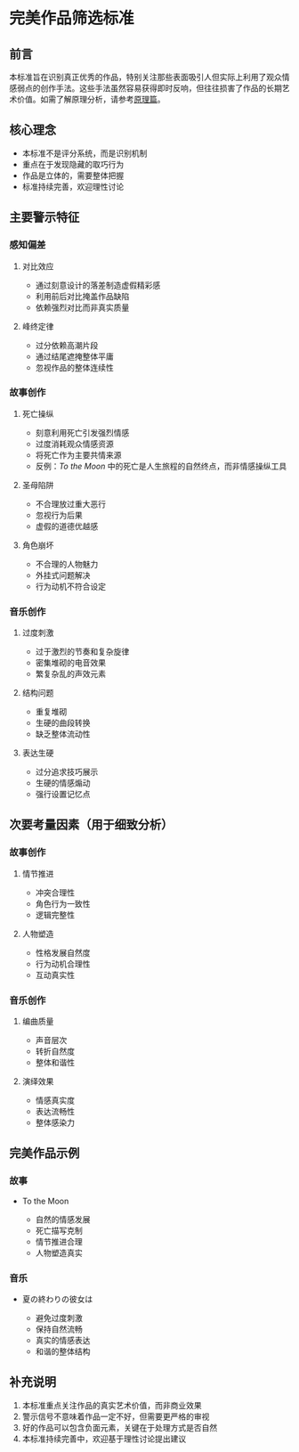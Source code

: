 # 完美作品筛选标准

## 前言

本标准旨在识别真正优秀的作品，特别关注那些表面吸引人但实际上利用了观众情感弱点的创作手法。这些手法虽然容易获得即时反响，但往往损害了作品的长期艺术价值。如需了解原理分析，请参考[原理篇](criteria-theory.md)。

## 核心理念

- 本标准不是评分系统，而是识别机制
- 重点在于发现隐藏的取巧行为
- 作品是立体的，需要整体把握
- 标准持续完善，欢迎理性讨论

## 主要警示特征

### 感知偏差

1. 对比效应

   - 通过刻意设计的落差制造虚假精彩感
   - 利用前后对比掩盖作品缺陷
   - 依赖强烈对比而非真实质量

2. 峰终定律

   - 过分依赖高潮片段
   - 通过结尾遮掩整体平庸
   - 忽视作品的整体连续性

### 故事创作

1. 死亡操纵

   - 刻意利用死亡引发强烈情感
   - 过度消耗观众情感资源
   - 将死亡作为主要共情来源
   - 反例：_To the Moon_ 中的死亡是人生旅程的自然终点，而非情感操纵工具

2. 圣母陷阱

   - 不合理放过重大恶行
   - 忽视行为后果
   - 虚假的道德优越感

3. 角色崩坏

   - 不合理的人物魅力
   - 外挂式问题解决
   - 行为动机不符合设定

### 音乐创作

1. 过度刺激

   - 过于激烈的节奏和复杂旋律
   - 密集堆砌的电音效果
   - 繁复杂乱的声效元素

2. 结构问题

   - 重复堆砌
   - 生硬的曲段转换
   - 缺乏整体流动性

3. 表达生硬

   - 过分追求技巧展示
   - 生硬的情感煽动
   - 强行设置记忆点

## 次要考量因素（用于细致分析）

### 故事创作

1. 情节推进

   - 冲突合理性
   - 角色行为一致性
   - 逻辑完整性

2. 人物塑造

   - 性格发展自然度
   - 行为动机合理性
   - 互动真实性

### 音乐创作

1. 编曲质量

   - 声音层次
   - 转折自然度
   - 整体和谐性

2. 演绎效果

   - 情感真实度
   - 表达流畅性
   - 整体感染力

## 完美作品示例

### 故事

- To the Moon

  - 自然的情感发展
  - 死亡描写克制
  - 情节推进合理
  - 人物塑造真实

### 音乐

- 夏の終わりの彼女は

  - 避免过度刺激
  - 保持自然流畅
  - 真实的情感表达
  - 和谐的整体结构

## 补充说明

1. 本标准重点关注作品的真实艺术价值，而非商业效果
2. 警示信号不意味着作品一定不好，但需要更严格的审视
3. 好的作品可以包含负面元素，关键在于处理方式是否自然
4. 本标准持续完善中，欢迎基于理性讨论提出建议
